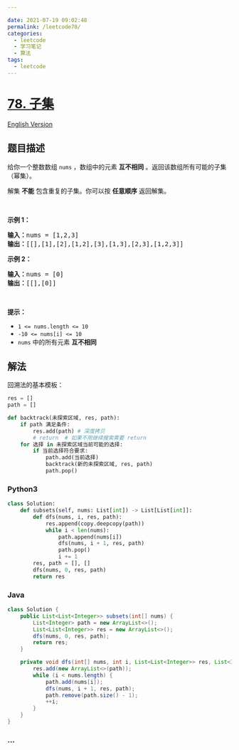 ```yaml
---

date: 2021-07-19 09:02:48
permalink: /leetcode78/
categories:
  - leetcode
  - 学习笔记
  - 算法  
tags:
  - leetcode
---
```

# [78. 子集](https://leetcode-cn.com/problems/subsets)

[English Version](https://cdn.jsdelivr.net/gh/doocs/leetcode@main/solution/0000-0099/0078.Subsets/README_EN.md)

## 题目描述

<!-- 这里写题目描述 -->

<p>给你一个整数数组 <code>nums</code> ，数组中的元素 <strong>互不相同</strong> 。返回该数组所有可能的子集（幂集）。</p>

<p>解集 <strong>不能</strong> 包含重复的子集。你可以按 <strong>任意顺序</strong> 返回解集。</p>

<p> </p>

<p><strong>示例 1：</strong></p>

<pre>
<strong>输入：</strong>nums = [1,2,3]
<strong>输出：</strong>[[],[1],[2],[1,2],[3],[1,3],[2,3],[1,2,3]]
</pre>

<p><strong>示例 2：</strong></p>

<pre>
<strong>输入：</strong>nums = [0]
<strong>输出：</strong>[[],[0]]
</pre>

<p> </p>

<p><strong>提示：</strong></p>

<ul>
	<li><code>1 <= nums.length <= 10</code></li>
	<li><code>-10 <= nums[i] <= 10</code></li>
	<li><code>nums</code> 中的所有元素 <strong>互不相同</strong></li>
</ul>


## 解法

<!-- 这里可写通用的实现逻辑 -->

回溯法的基本模板：

```py
res = []
path = []

def backtrack(未探索区域, res, path):
    if path 满足条件:
        res.add(path) # 深度拷贝
        # return  # 如果不用继续搜索需要 return
    for 选择 in 未探索区域当前可能的选择:
        if 当前选择符合要求:
            path.add(当前选择)
            backtrack(新的未探索区域, res, path)
            path.pop()
```

<!-- tabs:start -->

### **Python3**

<!-- 这里可写当前语言的特殊实现逻辑 -->

```python
class Solution:
    def subsets(self, nums: List[int]) -> List[List[int]]:
        def dfs(nums, i, res, path):
            res.append(copy.deepcopy(path))
            while i < len(nums):
                path.append(nums[i])
                dfs(nums, i + 1, res, path)
                path.pop()
                i += 1
        res, path = [], []
        dfs(nums, 0, res, path)
        return res
```

### **Java**

<!-- 这里可写当前语言的特殊实现逻辑 -->

```java
class Solution {
    public List<List<Integer>> subsets(int[] nums) {
        List<Integer> path = new ArrayList<>();
        List<List<Integer>> res = new ArrayList<>();
        dfs(nums, 0, res, path);
        return res;
    }

    private void dfs(int[] nums, int i, List<List<Integer>> res, List<Integer> path) {
        res.add(new ArrayList<>(path));
        while (i < nums.length) {
            path.add(nums[i]);
            dfs(nums, i + 1, res, path);
            path.remove(path.size() - 1);
            ++i;
        }
    }
}
```

### **...**

```

```

<!-- tabs:end -->
